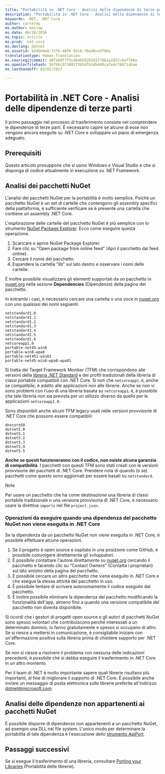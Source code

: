 ```yaml
---
title: "Portabilità in .NET Core - Analisi delle dipendenze di terze parti"
description: "Portabilità in .NET Core - Analisi delle dipendenze di terze parti"
keywords: .NET, .NET Core
author: cartermp
ms.author: mairaw
ms.date: 06/20/2016
ms.topic: article
ms.prod: .net-core
ms.devlang: dotnet
ms.assetid: b446e9e0-72f6-48f6-92c6-70ad0ce3f86a
translationtype: Human Translation
ms.sourcegitcommit: 90fe68f7f3c4b46502b5d3770b1a2d57c6af748a
ms.openlocfilehash: 5b7bbc0718817365df63db4d8ca7e4cf8871abae
ms.lasthandoff: 03/02/2017

---
```


# <a name="porting-to-net-core---analyzing-your-third-party-party-dependencies"></a>Portabilità in .NET Core - Analisi delle dipendenze di terze parti

Il primo passaggio nel processo di trasferimento consiste nel comprendere le dipendenze di terze parti.  È necessario capire se alcune di esse non vengono ancora eseguite su .NET Core e sviluppare un piano di emergenza adeguato.

## <a name="prerequisites"></a>Prerequisiti

Questo articolo presuppone che si usino Windows e Visual Studio e che si disponga di codice attualmente in esecuzione su .NET Framework.

## <a name="analyzing-nuget-packages"></a>Analisi dei pacchetti NuGet

L'analisi dei pacchetti NuGet per la portabilità è molto semplice.  Poiché un pacchetto NuGet è un set di cartelle che contengono gli assembly specifici della piattaforma, è sufficiente verificare se è presente una cartella che contiene un assembly .NET Core.

L'esplorazione delle cartelle del pacchetto NuGet è più semplice con lo strumento [NuGet Package Explorer](https://github.com/NuGetPackageExplorer/NuGetPackageExplorer).  Ecco come eseguire questa operazione.

1. Scaricare e aprire NuGet Package Explorer.
2. Fare clic su "Open package from online feed" (Apri il pacchetto dal feed online).
3. Cercare il nome del pacchetto.
4. Espandere la cartella "lib" sul lato destro e osservare i nomi delle cartelle.

È inoltre possibile visualizzare gli elementi supportati da un pacchetto in [nuget.org](https://www.nuget.org/) nella sezione **Dependencies** (Dipendenze) della pagina del pacchetto.

In entrambi i casi, è necessario cercare una cartella o una voce in [nuget.org](https://www.nuget.org/) con uno qualsiasi dei nomi seguenti:

```
netstandard1.0
netstandard1.1
netstandard1.2
netstandard1.3
netstandard1.4
netstandard1.5
netstandard1.6
netcoreapp1.0
portable-net45-win8
portable-win8-wpa8
portable-net451-win81
portable-net45-win8-wpa8-wpa81
```

Si tratta dei Target Framework Moniker (TFM) che corrispondono alle versioni della [libreria .NET Standard](../../standard/library.md) e dei profili tradizionali della libreria di classi portabile compatibili con .NET Core.  Si noti che `netcoreapp1.0`, anche se compatibile, è adatto alle applicazioni non alle librerie.  Anche se non vi sono problemi con l'uso di una libreria basata su `netcoreapp1.0`, è possibile che tale libreria non sia prevista per un utilizzo *diverso* da quello per le applicazioni `netcoreapp1.0`.

Sono disponibili anche alcuni TFM legacy usati nelle versioni provvisorie di .NET Core che possono essere compatibili:

```
dnxcore50
dotnet5.0
dotnet5.1
dotnet5.2
dotnet5.3
dotnet5.4
dotnet5.5
```

**Anche se questi funzioneranno con il codice, non esiste alcuna garanzia di compatibilità**.  I pacchetti con questi TFM sono stati creati con le versioni provvisorie dei pacchetti di .NET Core.  Prendere nota di quando (o se) pacchetti come questo sono aggiornati per essere basati su `netstandard`.

> [!NOTE]
> Per usare un pacchetto che ha come destinazione una libreria di classi portabile tradizionale o una versione provvisoria di .NET Core, è necessario usare la direttiva `imports` nel file `project.json`.

### <a name="what-to-do-when-your-nuget-package-dependency-doesnt-run-on-net-core"></a>Operazioni da eseguire quando una dipendenza del pacchetto NuGet non viene eseguita in .NET Core

Se la dipendenza da un pacchetto NuGet non viene eseguita in .NET Core, è possibile effettuare alcune operazioni.

1. Se il progetto è open source e ospitato in una posizione come GitHub, è possibile coinvolgere direttamente gli sviluppatori.
2. È possibile contattare l'autore direttamente su [nuget.org](https://www.nuget.org/) cercando il pacchetto e facendo clic su "Contact Owners" (Contatta i proprietari) sul lato sinistro della pagina del pacchetto.
3. È possibile cercare un altro pacchetto che viene eseguito in .NET Core e che esegue la stessa attività del pacchetto in uso.
4. È possibile tentare di scrivere autonomamente il codice eseguito dal pacchetto.
5. È inoltre possibile eliminare la dipendenza del pacchetto modificando la funzionalità dell'app, almeno fino a quando una versione compatibile del pacchetto non diventa disponibile.

Si ricordi che i gestori di progetti open source e gli autori di pacchetti NuGet sono spesso volontari che contribuiscono perché interessati a un determinato dominio, lo fanno gratuitamente e spesso si occupano di altro. Se si riesce a mettersi in comunicazione, è consigliabile iniziare con un'affermazione positiva sulla libreria prima di chiedere supporto per .NET Core.

Se non si riesce a risolvere il problema con nessuna delle indicazioni precedenti, è possibile che si debba eseguire il trasferimento in .NET Core in un altro momento.

Per il team di .NET è molto importante sapere quali librerie risultano più importanti, al fine di migliorare il supporto di .NET Core. È possibile anche inviare un messaggio di posta elettronica sulle librerie preferite all'indirizzo dotnet@microsoft.com.

## <a name="analyzing-dependencies-which-arent-nuget-packages"></a>Analisi delle dipendenze non appartenenti ai pacchetti NuGet

È possibile disporre di dipendenze non appartenenti a un pacchetto NuGet, ad esempio una DLL nel file system.  L'unico modo per determinare la portabilità di tale dipendenza è l'esecuzione dello [strumento ApiPort](https://github.com/Microsoft/dotnet-apiport/blob/master/docs/HowTo/).

## <a name="next-steps"></a>Passaggi successivi

Se si esegue il trasferimento di una libreria, consultare [Porting your Libraries](libraries.md) (Portabilità delle librerie).

